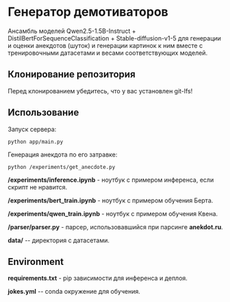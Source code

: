 # Генератор демотиваторов
Ансамбль моделей Qwen2.5-1.5B-Instruct + DistilBertForSequenceClassification + Stable-diffusion-v1-5 для генерации и оценки анекдотов (шуток) и генерации картинок к ним вместе с тренировочными датасетами и весами соответствующих моделей.

## Клонирование репозитория
Перед клонированием убедитесь, что у вас установлен git-lfs!

## Использование
Запуск сервера:
```
python app/main.py
```
Генерация анекдота по его затравке:
```
python /experiments/get_anecdote.py
``` 
**/experiments/inference.ipynb** - ноутбук с примером инференса, если скрипт не нравится.

**/experiments/bert_train.ipynb** - ноутбук с примером обучения Берта.

**/experiments/qwen_train.ipynb** - ноутбук с примером обучения Квена.

**/parser/parser.py** - парсер, использовавшийся при парсинге **anekdot.ru**.

**data/** -- директория с датасетами.

## Environment

**requirements.txt** - pip зависимости для инференса и деплоя.

**jokes.yml** -- conda окружение для обучения.

